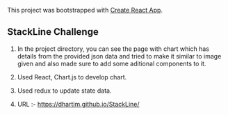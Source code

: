 This project was bootstrapped with [Create React App](https://github.com/facebook/create-react-app).

## StackLine Challenge

1. In the project directory, you can see the page with chart which has details from the provided json data and tried to make it similar to image given and also made sure to add some aditional components to it.

2. Used React, Chart.js to develop chart.

3. Used redux to update state data.

4. URL :- https://dhartim.github.io/StackLine/
